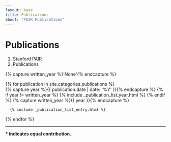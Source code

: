```yaml
---
layout: base
title: Publications
about: "PAIR Publications"
---
```

<!-- Page Content -->
<div class="container">

  <!-- Page Heading/Breadcrumbs -->
  <div class="row">
    <div class="col-lg-12">
      <h1 class="page-header">Publications
        <small></small>
      </h1>
      <ol class="breadcrumb">
        <li><a href="/">Stanford PAIR</a></li>
        <li class="active">Publications</li>
      </ol>
    </div>
  </div>
  
  {% capture written_year %}'None'{% endcapture %}

  {% for publication in site.categories.publications %}  
    {% capture year %}{{ publication.date | date: '%Y' }}{% endcapture %}
      {% if year != written_year %} 
        {% include _publication_list_year.html %}
      {% endif %}
      {% capture written_year %}{{ year }}{% endcapture %}
      
      {% include _publication_list_entry.html %}
  {% endfor %}

  <hr>

  <!-- Footer -->
  <footer>
    <div class="row">
      <strong>* indicates equal contribution.</strong>
      <div class="col-lg-12">
      </div>
    </div>
  </footer>

</div>
<!-- /.container -->
